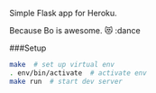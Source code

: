 Simple Flask app for Heroku.

Because Bo is awesome. :heart_eyes_cat: :dance

###Setup
```bash
make  # set up virtual env
. env/bin/activate  # activate env
make run  # start dev server
```
